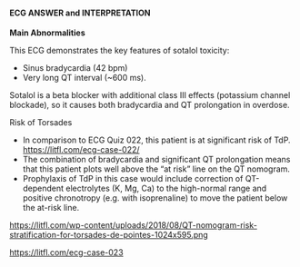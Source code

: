 #### ECG ANSWER and INTERPRETATION

**Main Abnormalities**

This ECG demonstrates the key features of sotalol toxicity:
* Sinus bradycardia (42 bpm) 
* Very long QT interval (~600 ms). 

Sotalol is a beta blocker with additional class III effects (potassium channel blockade), so it causes both bradycardia and QT prolongation in overdose.

Risk of Torsades
* In comparison to ECG Quiz 022, this patient is at significant risk of TdP. <https://litfl.com/ecg-case-022/>
* The combination of bradycardia and significant QT prolongation means that this patient plots well above the “at risk” line on the QT nomogram. 
* Prophylaxis of TdP in this case would include correction of QT-dependent electrolytes (K, Mg, Ca) to the high-normal range and positive chronotropy (e.g. with isoprenaline) to move the patient below the at-risk line. 

<https://litfl.com/wp-content/uploads/2018/08/QT-nomogram-risk-stratification-for-torsades-de-pointes-1024x595.png> 

<https://litfl.com/ecg-case-023>
